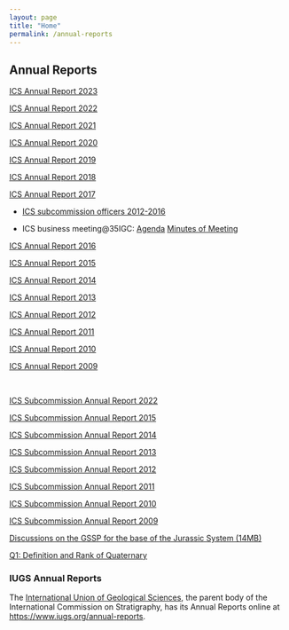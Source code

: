 ```yaml
---
layout: page
title: "Home"
permalink: /annual-reports
---
```

## Annual Reports

[ICS Annual Report 2023](/files/ICS_AnnReport2023.pdf)

[ICS Annual Report 2022](/files/ICS_AnnReport2022.pdf)

[ICS Annual Report 2021](/files/ICS_AnnReport2021.pdf) 

[ICS Annual Report 2020](/files/ICS_AnnReport2020.pdf) 

[ICS Annual Report 2019](/files/ICS_AnnReport2019.pdf) 

[ICS Annual Report 2018](/files/ICS_AnnReport2018.pdf) 

[ICS Annual Report 2017](/files/ICS_AnnReport2017.pdf) 

* [ICS subcommission officers 2012-2016](/files/SubcommissionOfficers2012-2016.pdf)  

* ICS business meeting@35IGC: [Agenda](/files/Agenda.pdf)  [Minutes of Meeting](/files/ICS-Business-IGC35.pdf)  

[ICS Annual Report 2016](/files/ICS_AnnReport2016.pdf) 

[ICS Annual Report 2015](/files/ICS_AnnReport2015.pdf)  

[ICS Annual Report 2014](/files/ICS_AnnReport2014.pdf)  

[ICS Annual Report 2013](/files/ICS_AnnReport2013.pdf)  

[ICS Annual Report 2012](/files/ICS_AnnReport2012.pdf)  

[ICS Annual Report 2011](/files/ICS_AnnReport2011.pdf)  

[ICS Annual Report 2010](/files/ICS_AnnReport2010.pdf)  

[ICS Annual Report 2009](/files/ICS_AnnReport2009.pdf)  
  
<p>&nbsp;</p>

[ICS Subcommission Annual Report 2022](/files/ICS_SubcommReport2022.pdf)  

[ICS Subcommission Annual Report 2015](/files/ICS_SubcommReport2015.pdf)  

[ICS Subcommission Annual Report 2014](/files/ICS_SubcommReport2014.pdf)  

[ICS Subcommission Annual Report 2013](/files/ICS_SubcommReport2013.pdf)  

[ICS Subcommission Annual Report 2012](/files/ICS_SubcommReport2012.pdf)  

[ICS Subcommission Annual Report 2011](/files/ICS_SubcommReport2011.pdf)  

[ICS Subcommission Annual Report 2010](/files/ICS_SubcommReport2010.pdf)  

[ICS Subcommission Annual Report 2009](/files/ICS_SubcommReport2009.pdf)  

[Discussions on the GSSP for the base of the Jurassic System (14MB)](/files/J_discussion.zip)  

[Q1: Definition and Rank of Quaternary](/bak/Q1)

### IUGS Annual Reports

The [International Union of Geological Sciences](https://www.iugs.org/), the parent body of the International Commission on Stratigraphy, has its Annual Reports online at <https://www.iugs.org/annual-reports>.